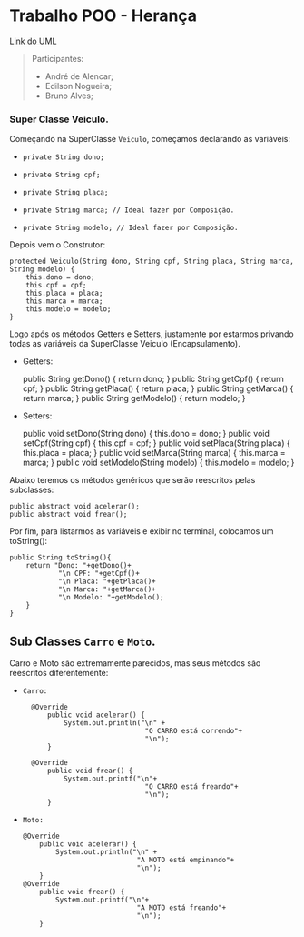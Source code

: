 # Trabalho POO - Herança

[Link do UML](https://miro.com/app/board/uXjVI4bLKbY=/)

> Participantes:
> - André de Alencar;
> - Edilson Nogueira;
> - Bruno Alves;

### Super Classe Veiculo.

Começando na SuperClasse ``Veiculo``, começamos declarando as variáveis:

-     private String dono;
-     private String cpf; 
-     private String placa; 
-     private String marca; // Ideal fazer por Composição.
-     private String modelo; // Ideal fazer por Composição.

Depois vem o Construtor:

    protected Veiculo(String dono, String cpf, String placa, String marca, String modelo) {
        this.dono = dono;
        this.cpf = cpf;
        this.placa = placa;
        this.marca = marca;
        this.modelo = modelo;
    }

Logo após os métodos Getters e Setters, justamente por estarmos privando todas as variáveis da SuperClasse Veiculo (Encapsulamento).

- Getters:


    public String getDono() {
        return dono;
    }
    public String getCpf() {
        return cpf;
    }
    public String getPlaca() {
        return placa;
    }
    public String getMarca() {
        return marca;
    }
    public String getModelo() {
        return modelo;
    }

- Setters:


    public void setDono(String dono) {
        this.dono = dono;
    }
    public void setCpf(String cpf) {
        this.cpf = cpf;
    }
    public void setPlaca(String placa) {
        this.placa = placa;
    }
    public void setMarca(String marca) {
        this.marca = marca;
    }
    public void setModelo(String modelo) {
        this.modelo = modelo;
    }

Abaixo teremos os métodos genéricos que serão reescritos pelas subclasses:

    public abstract void acelerar();
    public abstract void frear();

Por fim, para listarmos as variáveis e exibir no terminal, colocamos um toString():

    public String toString(){
        return "Dono: "+getDono()+
                "\n CPF: "+getCpf()+
                "\n Placa: "+getPlaca()+
                "\n Marca: "+getMarca()+
                "\n Modelo: "+getModelo();
        }
    }

## Sub Classes ``Carro`` e ``Moto``.
Carro e Moto são extremamente parecidos, mas seus métodos são reescritos diferentemente:

- ``Carro:``

        @Override
            public void acelerar() {
                System.out.println("\n" +
                                    "O CARRO está correndo"+
                                    "\n");
            }

        @Override
            public void frear() {
                System.out.printf("\n"+
                                    "O CARRO está freando"+
                                    "\n");
            }
- ``Moto:``

      @Override
          public void acelerar() {
              System.out.println("\n" +
                                  "A MOTO está empinando"+
                                  "\n");
          }
      @Override
          public void frear() {
              System.out.printf("\n"+
                                  "A MOTO está freando"+
                                  "\n");
          }
